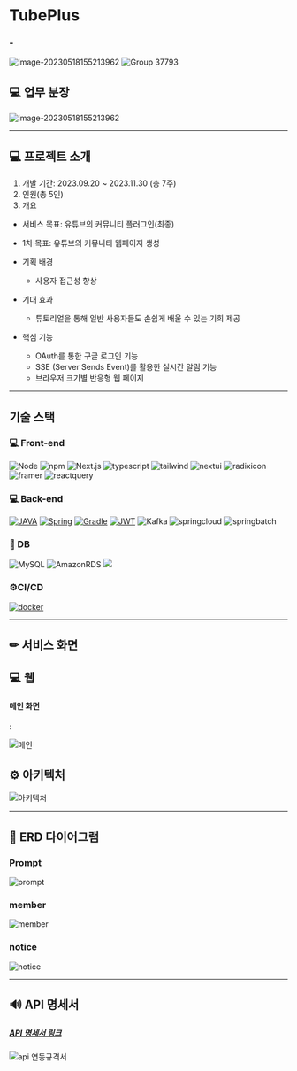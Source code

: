# TubePlus

### - 

![image-20230518155213962](assets/image-20230518155213962.png)
![Group 37793](https://github.com/TubePlus/.github/assets/77543446/8053c593-23aa-4831-9cb9-a22bf46d0896)

## 💻 업무 분장

![image-20230518155213962](assets/image-20230518155213962.png)

---

## 💻 프로젝트 소개

1. 개발 기간: 2023.09.20 ~ 2023.11.30 (총 7주)
2. 인원(총 5인)
3. 개요

- 서비스 목표: 유튜브의 커뮤니티 플러그인(최종)
- 1차 목표: 유튜브의 커뮤니티 웹페이지 생성
- 기획 배경
  - 사용자 접근성 향상

- 기대 효과
  - 튜토리얼을 통해 일반 사용자들도 손쉽게 배울 수 있는 기회 제공


- 핵심 기능
  - OAuth를 통한 구글 로그인 기능
  - SSE (Server Sends Event)를 활용한 실시간 알림 기능
  - 브라우저 크기별 반응형 웹 페이지

---

## 기술 스택

### 💻 Front-end

![Node](https://img.shields.io/badge/Node.js-20.6.1-339933?style=for-the-badge&logo=Node.js&logoColor=fff)
![npm](https://img.shields.io/badge/npm-10.1.0-CB3837?style=for-the-badge&logo=npm&logoColor=fff)
![Next.js](https://img.shields.io/badge/Next.js-13.5.4-000000?style=for-the-badge&logo=Next.js&logoColor=fff)
![typescript](https://img.shields.io/badge/typescript-5.2.2-3178C6?style=for-the-badge&logo=typescript&logoColor=fff)
![tailwind](https://img.shields.io/badge/tailwindcss-3.3.3-06B6D4?style=for-the-badge&logo=tailwindcss&logoColor=fff)
![nextui](https://img.shields.io/badge/nextui-2.1.13-000000?style=for-the-badge&logo=nextui&logoColor=fff)
![radixicon](https://img.shields.io/badge/radixicon-2.1.13-161618?style=for-the-badge&logo=radixui&logoColor=fff)
![framer](https://img.shields.io/badge/framer-10.16.4-0055FF?style=for-the-badge&logo=framer&logoColor=fff)
![reactquery](https://img.shields.io/badge/reactquery-4.36.1-FF4154.svg?&style=for-the-badge&logo=ReactQuery&logoColor=white)



### 💻 Back-end

[![JAVA](https://camo.githubusercontent.com/3a1c7dafcdfce483e68f5fb95d057e9421c8109fd105e603542b1ff00fd7ae91/68747470733a2f2f696d672e736869656c64732e696f2f62616467652f4a4156412d4646303030303f7374796c653d666f722d7468652d6261646765266c6f676f436f6c6f723d7768697465)](https://camo.githubusercontent.com/3a1c7dafcdfce483e68f5fb95d057e9421c8109fd105e603542b1ff00fd7ae91/68747470733a2f2f696d672e736869656c64732e696f2f62616467652f4a4156412d4646303030303f7374796c653d666f722d7468652d6261646765266c6f676f436f6c6f723d7768697465) [![Spring](https://camo.githubusercontent.com/57da5a02a135c27818a618285a57f7e54df63419d1f7ad598905a0bd27e780c7/68747470733a2f2f696d672e736869656c64732e696f2f62616467652f537072696e67626f6f742d3644423333463f7374796c653d666f722d7468652d6261646765266c6f676f3d737072696e67626f6f74266c6f676f436f6c6f723d7768697465)](https://camo.githubusercontent.com/57da5a02a135c27818a618285a57f7e54df63419d1f7ad598905a0bd27e780c7/68747470733a2f2f696d672e736869656c64732e696f2f62616467652f537072696e67626f6f742d3644423333463f7374796c653d666f722d7468652d6261646765266c6f676f3d737072696e67626f6f74266c6f676f436f6c6f723d7768697465) [![Gradle](https://camo.githubusercontent.com/e850f9c862ce515586c3859cab52395f8d096f0de68825fdaaf6b9bea572311e/68747470733a2f2f696d672e736869656c64732e696f2f62616467652f477261646c652d3032333033413f7374796c653d666f722d7468652d6261646765266c6f676f3d677261646c65266c6f676f436f6c6f723d7768697465)](https://camo.githubusercontent.com/e850f9c862ce515586c3859cab52395f8d096f0de68825fdaaf6b9bea572311e/68747470733a2f2f696d672e736869656c64732e696f2f62616467652f477261646c652d3032333033413f7374796c653d666f722d7468652d6261646765266c6f676f3d677261646c65266c6f676f436f6c6f723d7768697465) [![JWT](https://camo.githubusercontent.com/5af78a02d0f7a4b8a759f9580ce718287a0626f80a55c38ad0bac83e0b31f94d/68747470733a2f2f696d672e736869656c64732e696f2f62616467652f4a57542d3030303030303f7374796c653d666f722d7468652d6261646765266c6f676f3d6a736f6e776562746f6b656e73266c6f676f436f6c6f723d7768697465)](https://camo.githubusercontent.com/5af78a02d0f7a4b8a759f9580ce718287a0626f80a55c38ad0bac83e0b31f94d/68747470733a2f2f696d672e736869656c64732e696f2f62616467652f4a57542d3030303030303f7374796c653d666f722d7468652d6261646765266c6f676f3d6a736f6e776562746f6b656e73266c6f676f436f6c6f723d7768697465) ![Kafka](https://camo.githubusercontent.com/1b371597d577a5f430f0dbc8a356d8951f0b7a6d7dded5eb99e2b4cf1593397f/68747470733a2f2f696d672e736869656c64732e696f2f62616467652f6b61666b612d3233314632303f7374796c653d666f722d7468652d6261646765266c6f676f3d6170616368656b61666b61266c6f676f436f6c6f723d7768697465)
![springcloud](https://img.shields.io/badge/springcloud-6DB33F.svg?style=for-the-badge&logo=spring&logoColor=white) 
![springbatch](https://img.shields.io/badge/springbatch-6DB33F?style=for-the-badge&logo=spring&logoColor=white)

### 💾 DB

![MySQL](https://img.shields.io/badge/MySQL-003545?style=for-the-badge&logo=mysql&logoColor=white)
![AmazonRDS](https://img.shields.io/badge/AmazonRDS-527FFF?style=for-the-badge&logo=AmazonRDS&logoColor=white) <img src="https://img.shields.io/badge/redis-DC382D?style=for-the-badge&logo=redis&logoColor=white"/>



### ⚙CI/CD

[![docker](https://camo.githubusercontent.com/b184cf7adbab9f5464e80c0f5dd32c85393f6248499a57d743e619f4214391c4/68747470733a2f2f696d672e736869656c64732e696f2f62616467652f646f636b65722d3234393645443f7374796c653d666f722d7468652d6261646765266c6f676f3d646f636b6572266c6f676f436f6c6f723d7768697465)](https://camo.githubusercontent.com/b184cf7adbab9f5464e80c0f5dd32c85393f6248499a57d743e619f4214391c4/68747470733a2f2f696d672e736869656c64732e696f2f62616467652f646f636b65722d3234393645443f7374796c653d666f722d7468652d6261646765266c6f676f3d646f636b6572266c6f676f436f6c6f723d7768697465)



---

## ✏ 서비스 화면

## 💻 웹

#### 메인 화면

: 

![메인](assets/main.gif)



## ⚙ 아키텍처

![아키텍처](assets/architecture.png)



---

## 💾 ERD 다이어그램

### Prompt

![prompt](assets/prompt.png)



### member

![member](assets/member.png)



### notice

![notice](assets/notice.png)

---

## 🔊 API 명세서

##### [API 명세서 링크]()

![api 연동규격서](assets/api.gif)
